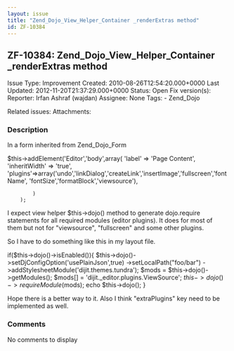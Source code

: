 ```yaml
---
layout: issue
title: "Zend_Dojo_View_Helper_Container _renderExtras method"
id: ZF-10384
---
```


ZF-10384: Zend\_Dojo\_View\_Helper\_Container \_renderExtras method
-------------------------------------------------------------------

 Issue Type: Improvement Created: 2010-08-26T12:54:20.000+0000 Last Updated: 2012-11-20T21:37:29.000+0000 Status: Open Fix version(s): 
 Reporter:  Irfan Ashraf (wajdan)  Assignee:  None  Tags: - Zend\_Dojo
 
 Related issues: 
 Attachments: 
### Description

In a form inherited from Zend\_Dojo\_Form

$this->addElement('Editor','body',array( 'label' => 'Page Content', 'inheritWidth' => 'true', 'plugins'=>array('undo','linkDialog','createLink','insertImage','fullscreen','fontName', 'fontSize','formatBlock','viewsource'),

 
            )
        );


I expect view helper $this->dojo() method to generate dojo.require statements for all required modules (editor plugins). It does for most of them but not for "viewsource", "fullscreen" and some other plugins.

So I have to do something like this in my layout file.

if($this->dojo()->isEnabled()){ $this->dojo()->setDjConfigOption('usePlainJson',true) ->setLocalPath("foo/bar") ->addStylesheetModule('dijit.themes.tundra'); $mods = $this->dojo()->getModules(); $mods[] = 'dijit.\_editor.plugins.ViewSource'; $this->dojo()->requireModule($mods); echo $this->dojo(); }

Hope there is a better way to it. Also I think "extraPlugins" key need to be implemented as well.

 

 

### Comments

No comments to display